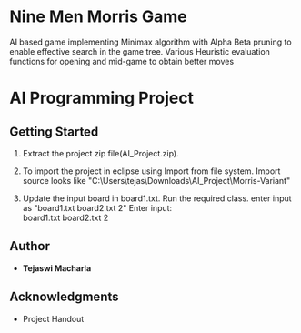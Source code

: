 # Nine Men Morris Game
 AI based game implementing Minimax algorithm with Alpha Beta pruning to enable effective search in the game tree. Various Heuristic evaluation functions for opening and mid-game to obtain better moves

# AI Programming Project


## Getting Started

1. Extract the project zip file(AI_Project.zip).  

2. To import the project in eclipse using Import from file system.
		Import source looks like "C:\Users\tejas\Downloads\AI_Project\Morris-Variant"

3. Update the input board in board1.txt. Run the required class. enter input as "board1.txt board2.txt 2"
	Enter input: 	
		board1.txt board2.txt 2
	

## Author

* **Tejaswi Macharla**

## Acknowledgments

* Project Handout
